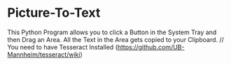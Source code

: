 # Picture-To-Text
This Python Program allows you to click a Button in the System Tray and then Drag an Area. All the Text in the Area gets copied to your Clipboard.
// You need to have Tesseract Installed (https://github.com/UB-Mannheim/tesseract/wiki)
